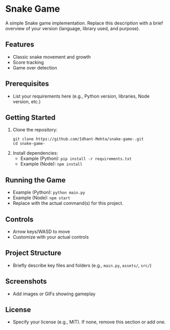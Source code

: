 # Snake Game

A simple Snake game implementation. Replace this description with a brief overview of your version (language, library used, and purpose).

## Features
- Classic snake movement and growth
- Score tracking
- Game over detection

## Prerequisites
- List your requirements here (e.g., Python version, libraries, Node version, etc.)

## Getting Started
1. Clone the repository:
   ```
   git clone https://github.com/Idhant-Mehta/snake-game-.git
   cd snake-game-
   ```
2. Install dependencies:
   - Example (Python): `pip install -r requirements.txt`
   - Example (Node): `npm install`

## Running the Game
- Example (Python): `python main.py`
- Example (Node): `npm start`
- Replace with the actual command(s) for this project.

## Controls
- Arrow keys/WASD to move
- Customize with your actual controls

## Project Structure
- Briefly describe key files and folders (e.g., `main.py`, `assets/`, `src/`)

## Screenshots
- Add images or GIFs showing gameplay

## License
- Specify your license (e.g., MIT). If none, remove this section or add one.
